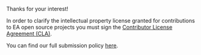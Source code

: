 Thanks for your interest!

In order to clarify the intellectual property license granted for contributions to EA open source projects you must sign the [Contributor License Agreement (CLA)](https://ea.tap.thinksmart.com/prod/Portal/ShowWorkFlow/AnonymousEmbed/26adfdf8-b74e-4212-bb4a-3e756b722c32).

You can find our full submission policy [here](https://github.com/orbit/orbit/wiki/Submission-Policy).

